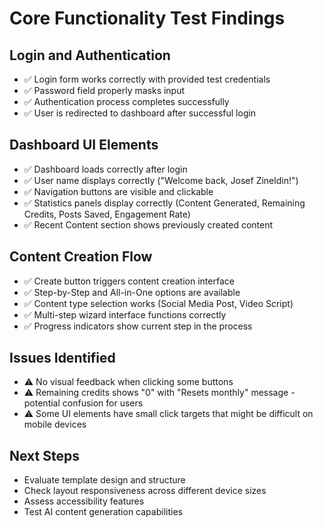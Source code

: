 # Core Functionality Test Findings

## Login and Authentication
- ✅ Login form works correctly with provided test credentials
- ✅ Password field properly masks input
- ✅ Authentication process completes successfully
- ✅ User is redirected to dashboard after successful login

## Dashboard UI Elements
- ✅ Dashboard loads correctly after login
- ✅ User name displays correctly ("Welcome back, Josef Zineldin!")
- ✅ Navigation buttons are visible and clickable
- ✅ Statistics panels display correctly (Content Generated, Remaining Credits, Posts Saved, Engagement Rate)
- ✅ Recent Content section shows previously created content

## Content Creation Flow
- ✅ Create button triggers content creation interface
- ✅ Step-by-Step and All-in-One options are available
- ✅ Content type selection works (Social Media Post, Video Script)
- ✅ Multi-step wizard interface functions correctly
- ✅ Progress indicators show current step in the process

## Issues Identified
- ⚠️ No visual feedback when clicking some buttons
- ⚠️ Remaining credits shows "0" with "Resets monthly" message - potential confusion for users
- ⚠️ Some UI elements have small click targets that might be difficult on mobile devices

## Next Steps
- Evaluate template design and structure
- Check layout responsiveness across different device sizes
- Assess accessibility features
- Test AI content generation capabilities
